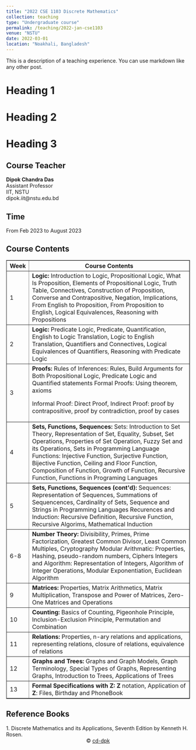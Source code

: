 ```yaml
---
title: "2022 CSE 1103 Discrete Mathematics"
collection: teaching
type: "Undergraduate course"
permalink: /teaching/2022-jan-cse1103
venue: "NSTU"
date: 2022-03-01
location: "Noakhali, Bangladesh"
---
```


This is a description of a teaching experience. You can use markdown like any other post.

Heading 1
======

Heading 2
======

Heading 3
======

<h2>Course Teacher</h2>
<b>Dipok Chandra Das</b><br/>
Assistant Professor<br/>
IIT, NSTU<br/>
dipok.iit@nstu.edu.bd<br/>

<h2>Time</h2>
From Feb 2023 to August 2023

<h2>Course Contents</h2>
<table border="1" align="justify">
	<tr>
		<th>Week</th>
		<th>Course Contents</th>
	</tr>
	<tr>
		<td>1</td>
		<td><b>Logic:</b>
Introduction to Logic,
Propositional Logic, What Is
Proposition, Elements of
Propositional Logic, Truth
Table, Connectives,
Construction of Proposition,
Converse and Contrapositive,
Negation, Implications, From
English to Proposition, From
Proposition to English,
Logical Equivalences,
Reasoning with Propositions</td>
	</tr>
	<tr>
		<td>2</td>
		<td><b>Logic:</b>
Predicate Logic, Predicate,
Quantification, English to
Logic Translation, Logic to
English Translation,
Quantifiers and Connectives,
Logical Equivalences of
Quantifiers, Reasoning with
Predicate Logic</td>
	</tr>
	<tr>
		<td>3</td>
		<td><b>Proofs:</b>
Rules of Inferences: Rules,
Build Arguments for Both
Propositional Logic, Predicate Logic and Quantified
statements
Formal Proofs: Using
theorem, axioms

Informal Proof:
Direct Proof, Indirect Proof:
proof by contrapositive, proof
by contradiction, proof by
cases</td>
	</tr>
	<tr>
		<td>4</td>
		<td><b>Sets, Functions, Sequences:</b>
Sets:
Introduction to Set Theory,
Representation of Set,
Equality, Subset, Set
Operations, Properties of Set
Operation, Fuzzy Set and its
Operations, Sets in
Programming Language
Functions:
Injective Function, Surjective
Function, Bijective Function,
Ceiling and Floor Function,
Composition of Function,
Growth of Function,
Recursive Function, Functions
in Programing Languages</td>
	</tr>
	<tr>
		<td>5</td>
		<td><b>Sets, Functions, Sequences (cont'd):</b>
Sequences:
Representation of Sequences,
Summations of Sequencences,
Cardinality of Sets, Sequence
and Strings in Programming
Languages
Recurences and Induction:
Recursive Definition,
Recursive Function, Recursive
Algorims, Mathematical
Induction</td>
	</tr>
	<tr>
		<td>6-8</td>
		<td><b>Number Theory:</b>
Divisibility, Primes, Prime
Factorization, Greatest
Common Divisor, Least
Common Multiples,
Cryptography
Modular Arithmatic:
Properties, Hashing,
pseudo-random numbers,
Ciphers
Integers and Algorithm:
Representation of Integers,
Algorithm of Integer
Operations, Modular
Exponentiation, Euclidean
Algorithm</td>
	</tr>
	<tr>
		<td>9</td>
		<td><b>Matrices:</b>
Properties, Matrix
Arithmetics, Matrix
Multiplication, Transpose and
Power of Matrices, Zero-One
Matrices and Operations</td>
	</tr>
	<tr>
		<td>10</td>
		<td><b>Counting:</b>
Basics of Counting,
Pigeonhole Principle,
Inclusion-Exclusion Principle,
Permutation and Combination</td>
	</tr>
	<tr>
		<td>11</td>
		<td><b>Relations:</b>
Properties, n-ary relations and
applications, representing
relations, closure of relations,
equivalence of relations</td>
	</tr>
	<tr>
		<td>12</td>
		<td><b>Graphs and Trees:</b>
Graphs and Graph Models,
Graph Terminology, Special
Types of Graphs, Representing
Graphs, Introduction to Trees,
Applications of Trees</td>
	</tr>
	<tr>
		<td>13</td>
		<td><b>Formal Specifications with Z:</b>
			<b>Z</b> notation, Application of <b>Z</b>: Files, Birthday and PhoneBook
		</td>
	</tr>
</table>
<h2>Reference Books</h2>
1. Discrete Mathematics and its Applications, Seventh Edition by Kenneth H. Rosen. 
<div align="center"> &copy; <a href="https://github.com/cd-dpk">cd-dpk</a></div>
